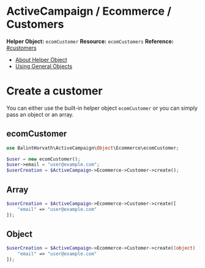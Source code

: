 # ActiveCampaign / Ecommerce / Customers

**Helper Object:** `ecomCustomer`
**Resource:** `ecomCustomers`
**Reference:** [#customers](https://developers.activecampaign.com/reference#customers)

- [About Helper Object]()
- [Using General Objects]()

# Create a customer
You can either use the built-in helper object `ecomCustomer` or you can simply pass an object or an array.

## ecomCustomer
```php
use BalintHorvath\ActiveCampaign\Object\Ecommerce\ecomCustomer;

$user = new ecomCustomer();
$user->email = "user@example.com";
$userCreation = $ActiveCampaign->Ecommerce->Customer->create();
```

## Array
```php
$userCreation = $ActiveCampaign->Ecommerce->Customer->create([
    "email" => "user@example.com"
]);
```

## Object
```php
$userCreation = $ActiveCampaign->Ecommerce->Customer->create((object) [
    "email" => "user@example.com"
]);
```
